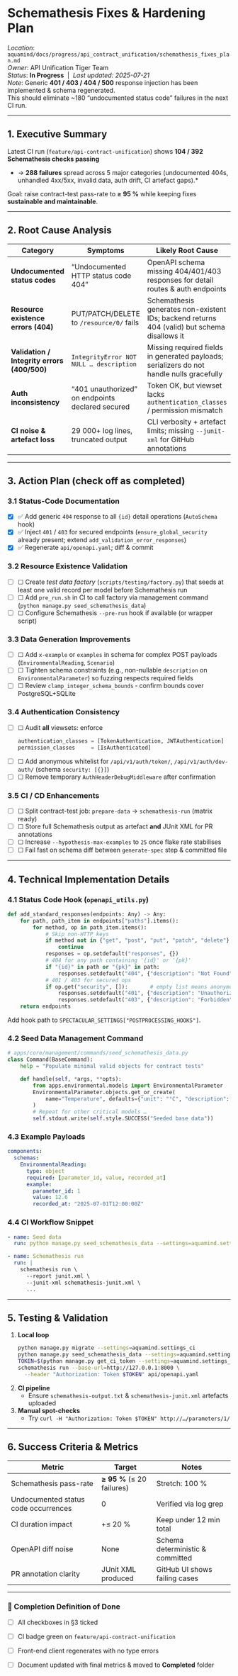 # Schemathesis Fixes & Hardening Plan  
*Location*: `aquamind/docs/progress/api_contract_unification/schemathesis_fixes_plan.md`  
*Owner*: API Unification Tiger Team  
*Status*: **In&nbsp;Progress** &nbsp;|&nbsp; _Last updated: 2025-07-21_  
_Note_: Generic **401 / 403 / 404 / 500** response injection has been implemented & schema regenerated.  
This should eliminate ~180 “undocumented status code” failures in the next CI run.

---

## 1. Executive Summary

Latest CI run (`feature/api-contract-unification`) shows **104 / 392 Schemathesis checks passing**  
* → **288 failures** spread across 5 major categories (undocumented 404s, unhandled 4xx/5xx, invalid data, auth drift, CI artefact gaps).*  

Goal: raise contract-test pass-rate to **≥ 95 %** while keeping fixes **sustainable and maintainable**.

---

## 2. Root Cause Analysis

| Category | Symptoms | Likely Root Cause |
|----------|----------|-------------------|
| **Undocumented status codes** | “Undocumented HTTP status code 404” | OpenAPI schema missing 404/401/403 responses for detail routes & auth endpoints |
| **Resource existence errors (404)** | PUT/PATCH/DELETE to `/resource/0/` fails | Schemathesis generates non-existent IDs; backend returns 404 (valid) but schema disallows it |
| **Validation / Integrity errors (400/500)** | `IntegrityError NOT NULL … description` | Missing required fields in generated payloads; serializers do not handle nulls gracefully |
| **Auth inconsistency** | “401 unauthorized” on endpoints declared secured | Token OK, but viewset lacks `authentication_classes` / permission mismatch |
| **CI noise & artefact loss** | 29 000+ log lines, truncated output | CLI verbosity + artefact limits; missing `--junit-xml` for GitHub annotations |

---

## 3. Action Plan (check off as completed)

### 3.1 Status-Code Documentation
- [x] ✅ Add generic `404` response to all `{id}` detail operations (`AutoSchema` hook)  
- [x] ✅ Inject `401` / `403` for secured endpoints (`ensure_global_security` already present; extend `add_validation_error_responses`)  
- [x] ✅ Regenerate `api/openapi.yaml`; diff & commit

### 3.2 Resource Existence Validation
- [ ] ☐ Create *test data factory* (`scripts/testing/factory.py`) that seeds at least one valid record per model before Schemathesis run  
- [ ] ☐ Add `pre_run.sh` in CI to call factory via management command (`python manage.py seed_schemathesis_data`)  
- [ ] ☐ Configure Schemathesis `--pre-run` hook if available (or wrapper script)

### 3.3 Data Generation Improvements
- [ ] ☐ Add `x-example` or `examples` in schema for complex POST payloads (`EnvironmentalReading`, `Scenario`)  
- [ ] ☐ Tighten schema constraints (e.g., non-nullable `description` on `EnvironmentalParameter`) so fuzzing respects required fields  
- [ ] ☐ Review `clamp_integer_schema_bounds` ‑ confirm bounds cover PostgreSQL+SQLite

### 3.4 Authentication Consistency
- [ ] ☐ Audit **all** viewsets: enforce  
  ```python
  authentication_classes = [TokenAuthentication, JWTAuthentication]
  permission_classes     = [IsAuthenticated]
  ```  
- [ ] ☐ Add anonymous whitelist for `/api/v1/auth/token/`, `/api/v1/auth/dev-auth/` (schema `security: [{}]`)  
- [ ] ☐ Remove temporary `AuthHeaderDebugMiddleware` after confirmation

### 3.5 CI / CD Enhancements
- [ ] ☐ Split contract-test job: `prepare-data` → `schemathesis-run` (matrix ready)  
- [ ] ☐ Store full Schemathesis output as artefact **and** JUnit XML for PR annotations  
- [ ] ☐ Increase `--hypothesis-max-examples` to `25` once flake rate stabilises  
- [ ] ☐ Fail fast on schema diff between `generate-spec` step & committed file

---

## 4. Technical Implementation Details

### 4.1 Status Code Hook (`openapi_utils.py`)
```python
def add_standard_responses(endpoints: Any) -> Any:
    for path, path_item in endpoints["paths"].items():
        for method, op in path_item.items():
            # Skip non-HTTP keys
            if method not in {"get", "post", "put", "patch", "delete"}:
                continue
            responses = op.setdefault("responses", {})
            # 404 for any path containing '{id}' or '{pk}'
            if "{id}" in path or "{pk}" in path:
                responses.setdefault("404", {"description": "Not Found"})
            # 401 / 403 for secured ops
            if op.get("security", []):       # empty list means anonymous
                responses.setdefault("401", {"description": "Unauthorized"})
                responses.setdefault("403", {"description": "Forbidden"})
    return endpoints
```
Add hook path to `SPECTACULAR_SETTINGS["POSTPROCESSING_HOOKS"]`.

### 4.2 Seed Data Management Command
```python
# apps/core/management/commands/seed_schemathesis_data.py
class Command(BaseCommand):
    help = "Populate minimal valid objects for contract tests"

    def handle(self, *args, **opts):
        from apps.environmental.models import EnvironmentalParameter
        EnvironmentalParameter.objects.get_or_create(
            name="Temperature", defaults={"unit": "°C", "description": "Water temperature"}
        )
        # Repeat for other critical models …
        self.stdout.write(self.style.SUCCESS("Seeded base data"))
```

### 4.3 Example Payloads
```yaml
components:
  schemas:
    EnvironmentalReading:
      type: object
      required: [parameter_id, value, recorded_at]
      example:
        parameter_id: 1
        value: 12.6
        recorded_at: "2025-07-01T12:00:00Z"
```

### 4.4 CI Workflow Snippet
```yaml
- name: Seed data
  run: python manage.py seed_schemathesis_data --settings=aquamind.settings_ci

- name: Schemathesis run
  run: |
    schemathesis run \
      --report junit.xml \
      --junit-xml schemathesis-junit.xml \
      ...
```

---

## 5. Testing & Validation

1. **Local loop**
   ```bash
   python manage.py migrate --settings=aquamind.settings_ci
   python manage.py seed_schemathesis_data --settings=aquamind.settings_ci
   TOKEN=$(python manage.py get_ci_token --settings=aquamind.settings_ci)
   schemathesis run --base-url=http://127.0.0.1:8000 \
     --header "Authorization: Token $TOKEN" api/openapi.yaml
   ```
2. **CI pipeline**
   * Ensure `schemathesis-output.txt` & `schemathesis-junit.xml` artefacts uploaded
3. **Manual spot-checks**
   * Try `curl -H "Authorization: Token $TOKEN" http://…/parameters/1/`

---

## 6. Success Criteria & Metrics

| Metric | Target | Notes |
|--------|--------|-------|
| Schemathesis pass-rate | **≥ 95 %** (≤ 20 failures) | Stretch: 100 % |
| Undocumented status code occurrences | 0 | Verified via log grep |
| CI duration impact | +≤ 20 % | Keep under 12 min total |
| OpenAPI diff noise | None | Schema deterministic & committed |
| PR annotation clarity | JUnit XML produced | GitHub UI shows failing cases |

---

### 🎯 Completion Definition of Done

- [ ] All checkboxes in §3 ticked  
- [ ] CI badge green on `feature/api-contract-unification`  
- [ ] Front-end client regenerates with no type errors  
- [ ] Document updated with final metrics & moved to **Completed** folder  

